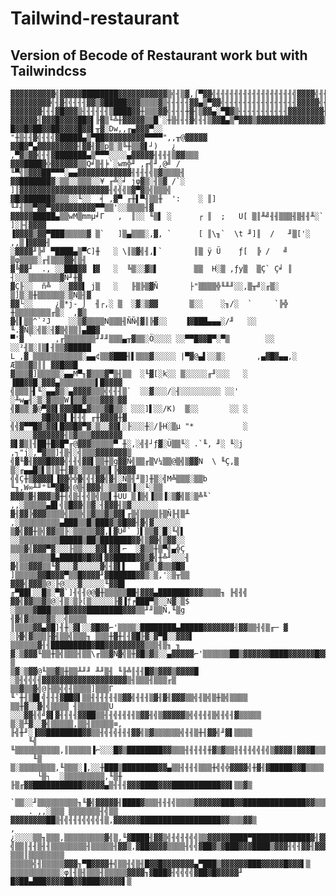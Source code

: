 # Tailwind-restaurant

## Version of Becode of Restaurant work but with Tailwindcss

    ▓▓▓▓▓▓▓▓▓▓╣▓▓▓▓▓████████▓▓▓▓▓▓▓▓▓▓▓▒╣╢▒▓,⌠▀▓▓╣╢╢╢╢╢╢╢╢╢╢╢╢╢╢╢╢╢╣▓▓▓▓╣╢╢╣▓█▓▓▓▓▓▓
    ▓▓▓▓▓▓▓▓▓╣╢▓╢╣╢╢╢▓▓▒▓█████▓▓▓▒▒▒▒▓▒╢╢╢╢╢▓▓▄▒▀▓▓╣╢╢╢╢╢╢╢╢╢╢╢╢╢╢╢╢▓▓▓▓▓╣╢╢╢▒█▓▓▓▓▓
    ▓▓▓▓▓▓▓╢╢╢▓█▓▓▓▒╢╢╢╢╢╢▒████▓▓╫▒▒▒▓▓╣╢╢╢╫▓╢▒▓▓▄░▀█▓▒╢╢╢╢╢╢╢╢╢╢╢▓▓▓▓▓▓▓▓╢╢╢╢▌▓▓▓▓▓
    ▓▓▓▓▓▓╢▓▓▓█▓▓▓▓██▓▌╟▓▒╙╩╫▓▓▓▓▓▒▒█`░╫▒╢╢╢▓╣╢╢▒▓▓█▄▒▀▓▓▓▒▓▓▓▓▓▓▓▓▓▓▓▓▓▓▓▒▒▓▓▀▐▓▓▓▓
    █▓▓█▓██▓▓██▓▓▓▓█▓▓▌╥▓░Dw,,╓▄▓▓▓▀░░  "╫▒╢╢▓╣╢╢╣▓█████▄▒▀██▓▓▓▓▓▓▓▓▓▀▀▀▀",,╥@▓▓▓▓▓
    ▓▓█▓▀▄▓▓▓▓▓▓▓▓▓╢▓▓╢▓▒p▒░▒╚╫▒▒▓▌┘)   ¿ ,▀▓▒▓▓╣╢╢▓███████▄▒▀▀▀░░░░▄▓▓▓▓▓╢╢╢╢▒▓▓▒▒▒
    ▓▓▓████▓╬▓▓▓▓▓▓▒▒Q╛▒╢╞`░wm╬╜ ,╓╣╜,@╝ /   ╙▀╣▒▓▓▓██▀▀▀░▄▄▓▓▓▓▓▓▓▓▓▓▓▓╢╢╢╢╣▒▓▒▒▒▒╢
    ▓▓███████▓░▒▒░░▒▒▒░░¥ ╓╩░╛ jφ▓▒░╢▒▓ /`░     ]║▓▓▓▓▓▓▓▓▓▓▓▓▓▓▓▓▓▓▓▓╢╣╣╣▒▓▀▓▒╣▒▒▒╣
    ▓█▓██████▓▒▒▒░░╙░░  ╡ ,▓▀ ╓╫▌▀╢▒▒╫  ':    ░ ║]  ╙╜╢▒▒▀▓▓▀▓▓▓▓▓▓▓▓▓▓▀▀▒▒'░░▒▒▒▒╢▓
    ▓▓▓▓▓█████▄▒▒wM▒mmµ╛Γ   ,  ║░░ ╙▒▌ ░      ┌ ║  ;   U[ ▒║╨╝╢╢▒▒▒╢▒╢╢╨░`  ]░╟╢▓▓▓▓
    ▐▓▓▓▓▒▓▓▀███▒▒▒▒▒▓ ▒`   ]▒▄▒▒▒░,▓, `      [ ║\╖`  \t ╜]║  /   ╜▒['░    ,,▒▐▓▓▓▓╢
    ░▓▓▓▓╜╠╝ ▀████▄▒▀C]╫   ░ \║▒▓╣╢,▌`       ║▒ ÿ Ü    ƒ[  ╠ /   ╝ ▒φ▒▒▒▒░╓╢▒▒▒▓▓╣▒╢
    ▓╚▓▓╜  ., ░░███▓▓ ▐▓   ░  ╚▒░░▓▒▌        ▒▒  H░▒ ,ƒy▒  ▒Ç` Ç╛ ║ ┤░░░▒▒▒▒▒▒▒▓Ñ╜╫▓
    ▓Ç╟░░  ñ╩  ░░▓▓▓▌ j▒   ░   ╟▒╠▒▓Ñ       ├"▒▒▒▒╬╙╨╜░░,▒╥╝░╓▒░  ▒]▒░▒╫▒▒▒▒▒▒░▒N▒╢▓
    ▓▓└░░     ¿▒*j- ⌡  ╢┌,░ ▒  ░▓░▒▓▓       ▒░░    ░╖/░  `     `╠╬ ╫▒▒▒▒▒▒▒▒╓▒░  ,▓▒
    ▓╣▌▒▒^`²J    ░░▒▓▒▒▒▒N▒▒▒╢ÑÑ╣▓║╠▓░░    ▐▓███▄▄▄░/╜   ░░     ╙.▓Ñ▒░╣▒░╢▓▒╣▒▒║▄██▓
    ▀'▓ `     ,╓▒▒▒▒▒▒▒╜╜╜▒▒▒▄╥▓▒▒░Ö░░░░ ░░▀▀█▓▓█▀░▀▒        ░░   ░░²╢▒░║▒▌╢▒▒▓█████
    L ,▓ ▒▒▒▒▒▒▒▒▒▒▒░▄▄¢▒▒▓███╢▌▒▒▒▓░░░░░ |▀▓@▄▌░░▒░       ,▄▓█▓▄▄,░ Æ▒▒▒▓▒║║ ▓▓█▓▓█
    ▓▒▒▒▓]▒▒▒▒▒░▄▄M▀╖▓▒▒▒▓▀▒╢▒▒  ░╙▓[░k░░ ▒░░░░░╓╜░░░   ░  ▐██▓▓█░▓▓▓▄▒▒▒▒▒▒▒▒▌█▓▓▓▓
    ╣▒▒▒╟▌╙░▄▄▓▒░▄▓▓▓▓▒▒▒╣╣╢╢▒`  ░░▓░░░/░╢░░░░░░░░░ ░░'   ░╨w▄╢░▒░▓▒▒▒W▐▒▒▓▒▒▒▓▓▓▒▓▓
    ╣▓▒▒░▓@▀▓▓▌▓▓▓██▄▓▒▒▒▓█▒▒░ ░░░]▌░░/K)  ▒░░       ░░ ░ ░░░░░░░▓█▓▓▓▌▐╢╢╣ ╓╫▓▓▓▓╫▓
    ╣╣▓▀▀█▓▒▓▓▌█▓▓█▓▀▓░▒░░▓▓▌░╟░░░╫░/╟H░▒µ "*           ░  ░░░░░▓▓▓▓▓▓▓╢▒▓▒▒▒▓▓▓▓▓▓▓
    ▓▌▓▒║╢██╫█▓█▀╓@▓▓▓▒▒▒▒▒▀ ╫░,░╣╢┘ƒ▓░Ü▒▒╙░ .`╙, ╜░ ╙░j ,┐"j░,▀▓▒▒]╢▒╢░╣▒▒▒▓▓▓▓▓▓▓▒
    ╣▓╙▓╢▓▓▓█▓▓▓╣╢╢╣▓▓▌▒▒╫▒g▓▓Ñ╣▒▒╓▒V¼▒▒@▒╣▒▓▓N  \ ╙Ç,▒ ▒░╓▄▄█▒▌▒║▒╫╢▓▒░▒▒▒▓▒▒▌╠▓▓▓▓
    ╣╣Ç╫▒▓▓▓▓▌▐▓▓╬╬▓╣╣╢▓▓╣▓╢░Ñ▒╢╜▒]╫▒░╣M╩▒▒▒░▒▒b  ╙╖,W∞╨╜"╙▀▓█▓╣@▒╢▓▓▓╣░▒▒▓▓▒▐░░╙░▒▒
    ▓▓▓▒▓╢▓▓▓▒▓╫╢╣▒╢╢╣▒╣▒▒▌╫UU ▒▐▒╣▐▒▒▐░▒▓╣▒░▒╩╙`  ,,░▒▒▒▒▒▄█▌╣▒█▓▓╣▒▓░╢▓▓▓╢▒▓░░░░░░
    ▓╢▓▓╠▓▓▓▒▒▒▒╣▒▒▒╣▒▓▒▒▓▒▓▓▌╓▒╣▒▒▒▒╟▒Ñ╟╢▒╨  ,░▒▒▒▒▒▒▒▒▒▄███▒▒█▒███▓▒▓█▓▓╢▓╣▓░░░░░░
    ▒▓╣▓▓╫▒╣▓▓▒▒╟░▒▒▒▒▒▓▓,▌▓Ü╝` ]▌▒▒▓░█░╙╣▌  ░░▒▒▒▒▒▒▒▒▒█████▒██▒███████▓▓╣▒▓▓╣▒▓▓░░
    ▒▒▒▓╣▓▓▓▀▓░░░╟▒▒░░░▓▓▌▓▓▌⌐  ░▓▒▒╫▒▀╣▄╬Ç ░░▒▒▒▒▒▒▒█▄█████▓█▓▓▌▓▓█████▓▓▒▓╣╫╩╜░░░╢
    ▓╣▒▒▓▓▓▒▒╙▓░░░▓░░░░░▓╣╢▓▌▌   ▓▓▒░▓▒▒▓█▓ ]▒▒▒▒▒▓▓█▓▓▓▀▒▒█▓▓▓▓╜▓██████▓▓▒░▒,'░▒╥▒▒
    ▓▓▓╣▓▓▓▒@░╟@░░░▓░░░░░╙▓▓█▌ ╓▀██▌░░█▒░▀▓`]╢╣╢@@▓╫▒▒▒▒▒██╢▓▓▓▄███████▓▓▓▒▒▒▒╖ ╟╣╢╣
    ▓▓╣▓▓▒▒▓▒@░╢▒░▒╠[▒░░░░░╟▓▐ƒ╒███▀▒░░N▓░▒$ ░▒▒▒▒▓███▒▒▒█▓▓▓▓████████▓▓▓▒▒╜╜▒▒Ñ,╙▒g
    ╢▓╣▓▒▒▒▒▓▒░░╣▒▒▒▒ ║▒▒▒▒▓▓▄▓█]╢╫░▓▌░░▓█▓▓⌐'▒▒▒▒░████████▄█████▓▓▓▓▓▓▓╢▓▓▒▒╢╣▒╓─ ▓
    ░╠▓╣▓▒▒▒╟▓╢▒▒╣▒▒▒╖ ▒▒▒╫▓╫╢╢▓█╟▓░▓▀█░░▓▓▓▌ ▒▒▒▒▒▒▓╢╢█████████▓██▓▓▓▓▓▓▓▓▓▒▒▒╢▒╖ ╖
    ▓░▒▓▓▓╙▒▒╫▒╣▒▒▒╢▒▒\╓▒▒▓Ñ▓╣▒╫▓█▒▓▒░░▄▓▓▓▓▓⌐'▒▒▒▒▒▒██▒▓▓▓▓▓▓████▓▓▓▓▓▓█▓▓╣▒▒▒▒▒▒ ▒
    ▒▓░▒▓▓@╙▒▒▓▒╫▒▒╨╜╜ ╨╜▒╢ ╙╟╩║╢╢█▓▒▓▓▓▒▓▓▓▓█ ░▒╢╣╣╣╢▓▓▓▓▓▓▓▓▓▓▓▓▓▓▓▓▓▓▓▒╢▒▒▒╢▒▒▒╓▒
    ▒▒▓▒▒▓╣@╟▒▒╣╣╢▒▒▒▒]▒▒▒Γ    ╙`╫╢▒█▌╣╢╢╢▓██▓▌▒▒╢╢╢╢╢╢▒▓▓╣╢╢╢▒▓╢▓╢▓▓▓▒▒╣╢▒╣▒╫▒╣▒▒▒▒
    ▒▒╫▓░░▓╣╣▒▒▒▒ ╢▒▒▒▒▒▒▒U ░░░▓▓╢╣╝▓▌▓╢╢╢╢▓▓██▒▒╢╢╣╢╢╢╢▒▓▓╢╣▒▓▓▓▓▓▒╣╣╢╢╢▒╣╢╣╢▓▒▒▒▒▒
    ▒░▒╨▓░░▓╣▒▒▒▒▒,▒▒╢▒▒▒▒▒≡, ╟╣╫╜░▐▓▓████████▓▓▒▒╢╣╢╣╢╢╢▓▓╣▒▓▒▒▒▒▒▒╣╢╢▒╫╢▓▓╣╜▓▌▒▒▒▒
        ╙╣  ╙▒▒▒▒▒▒▒▒▒▒,║▒▒▒▒▒▐⌐░░░█▓▒████████▓▓▒▒▒╢╢╢╢╢╫▓▒▓▒▒╢╢╢╢╣╣╢╣▒▓▓▓▓║▓▓▓█▒▒▒▒
         ╙▒   ▒░▒▒▒▒▒▒▒▒,╙▒▒▒░▐,░░╫███▒████████▓▓▄▒▒╢╢╢╢▒▒▒╫╣╣╬▓▓▓▓╣╫▓╢▓█████▓▓█▒▒▒▒
          └▒┐  ░▒▒▒▒▒▒▒▒▒,╙▒╫ ╟▒╓▓▓███████████▓▓▓▓▓▄▒╢╢╢▓▓▓████▓▓▓███████████▓▓▌▒▒▓▒
           `▒▒░░╜▒▒▒▒▒▒▒▒▒╖╙▓╣▓▓▓▓▓╢████▓▒▒▒╢╢╢╣▒▒▒▒▓▓▓▓▓▓███▓▓██████████████▓▓▒▒▒▓▒
        . ,,░▒▒▒ ▒▒▒▒▒▒▒╢╣▒▒ ▓▓▓▓▓▓▓▓██▒╢╣╢╢╢╣╣╣╣╢▒,▓▓▓▓▓▓██████████████████▓▓▒▒▒▓▓▒
    ,¿░░░░▒▒╖▒▒▒,▒▒▒▒▒▒▒▒▒▓╣▒,╙▓████╢▓▓▒╣╢╣╢╢╣╣▒▒▓▓▓▓▓████▀█████████████▓╢▓▓▓▓▒▒▓▒▒▒
    ╣▒▒║╢╢▒╢╢▒▒▒▒▒▒▒▒╢▒▒▒▒▒╢▓▓▒,▓██▓▓▓▓▒▒▒▒╢╣╣▓██▓▒▓███▓▓▓████▒▓▓▓╢╣╢▓▓╢▓▓▓▓▓▓▓▒▓▓▒▒
    ▒▒▒║▒▒▒▒▒▒▒▒ ▒▒▒▒▒╣╢▒▒▒▒▒▓▓▓╖▀█▓▓▓▓╫╣▒▒╢╣▒╢█▓▓█▓▓▓▓▓▓▓▄▀███▒▓▓▓▓▓▓███▓▓▓▓▓█▓▓▓▌▒
    ▒▒▒▒▒▒▒▒▒▒▒░φ║╢▒╢▒▒▒╢▒▒▒▒▒▓▓▓▓╖▓███▓╢╣╣╣╣▓██▓█▓▓▓▓▓╜ █▓██▄███▓▓▓▓██▓▓████▓▓▓▓▓▌▒
